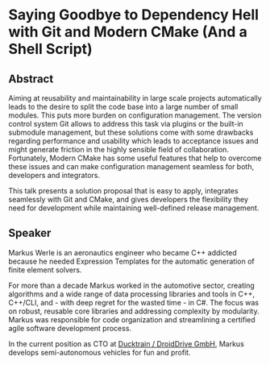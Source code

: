 # Saying Goodbye to Dependency Hell with Git and Modern CMake (And a Shell Script)

## Abstract 

Aiming at reusability and maintainability in large scale projects automatically leads to the desire to split the code base into a large number of small modules. This puts more burden on configuration management. The version control system Git allows to address this task via plugins or the built-in submodule management, but these solutions come with some drawbacks regarding performance and usability which leads to acceptance issues and might generate friction in the highly sensible field of collaboration. Fortunately, Modern CMake has some useful features that help to overcome these issues and can make configuration management seamless for both, developers and integrators.

This talk presents a solution proposal that is easy to apply, integrates seamlessly with Git and CMake, and gives developers the flexibility they need for development while maintaining well-defined release management. 

## Speaker

Markus Werle is an aeronautics engineer who became C++ addicted because he needed Expression Templates for the automatic generation of finite element solvers. 

For more than a decade Markus worked in the automotive sector, creating algorithms and a wide range of data processing libraries and tools in C++, C++/CLI, and - with deep regret for the wasted time - in C#. The focus was on robust, reusable core libraries and addressing complexity by modularity. Markus was responsible for code organization and streamlining a certified agile software development process.

In the current position as CTO at [Ducktrain / DroidDrive GmbH](https://ducktrain.io), Markus develops semi-autonomous vehicles for fun and profit.
